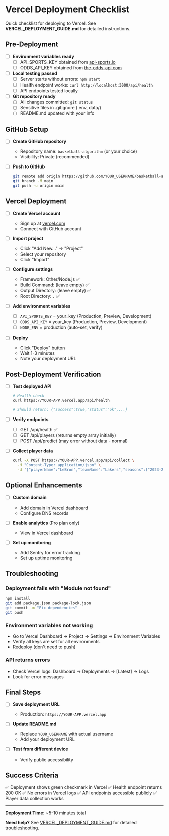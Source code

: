 # Vercel Deployment Checklist

Quick checklist for deploying to Vercel. See **VERCEL_DEPLOYMENT_GUIDE.md** for detailed instructions.

## Pre-Deployment

- [ ] **Environment variables ready**
  - [ ] API_SPORTS_KEY obtained from [api-sports.io](https://api-sports.io)
  - [ ] ODDS_API_KEY obtained from [the-odds-api.com](https://the-odds-api.com)

- [ ] **Local testing passed**
  - [ ] Server starts without errors: `npm start`
  - [ ] Health endpoint works: `curl http://localhost:3000/api/health`
  - [ ] API endpoints tested locally

- [ ] **Git repository ready**
  - [ ] All changes committed: `git status`
  - [ ] Sensitive files in .gitignore (.env, data/)
  - [ ] README.md updated with your info

## GitHub Setup

- [ ] **Create GitHub repository**
  - Repository name: `basketball-algorithm` (or your choice)
  - Visibility: Private (recommended)

- [ ] **Push to GitHub**
  ```bash
  git remote add origin https://github.com/YOUR_USERNAME/basketball-algorithm.git
  git branch -M main
  git push -u origin main
  ```

## Vercel Deployment

- [ ] **Create Vercel account**
  - Sign up at [vercel.com](https://vercel.com)
  - Connect with GitHub account

- [ ] **Import project**
  - Click "Add New..." → "Project"
  - Select your repository
  - Click "Import"

- [ ] **Configure settings**
  - Framework: Other/Node.js ✅
  - Build Command: (leave empty) ✅
  - Output Directory: (leave empty) ✅
  - Root Directory: `.` ✅

- [ ] **Add environment variables**
  - [ ] `API_SPORTS_KEY` = your_key (Production, Preview, Development)
  - [ ] `ODDS_API_KEY` = your_key (Production, Preview, Development)
  - [ ] `NODE_ENV` = production (auto-set, verify)

- [ ] **Deploy**
  - Click "Deploy" button
  - Wait 1-3 minutes
  - Note your deployment URL

## Post-Deployment Verification

- [ ] **Test deployed API**
  ```bash
  # Health check
  curl https://YOUR-APP.vercel.app/api/health

  # Should return: {"success":true,"status":"ok",...}
  ```

- [ ] **Verify endpoints**
  - [ ] GET /api/health ✅
  - [ ] GET /api/players (returns empty array initially)
  - [ ] POST /api/predict (may error without data - normal)

- [ ] **Collect player data**
  ```bash
  curl -X POST https://YOUR-APP.vercel.app/api/collect \
    -H "Content-Type: application/json" \
    -d '{"playerName":"LeBron","teamName":"Lakers","seasons":["2023-2024","2024-2025"]}'
  ```

## Optional Enhancements

- [ ] **Custom domain**
  - Add domain in Vercel dashboard
  - Configure DNS records

- [ ] **Enable analytics** (Pro plan only)
  - View in Vercel dashboard

- [ ] **Set up monitoring**
  - Add Sentry for error tracking
  - Set up uptime monitoring

## Troubleshooting

### Deployment fails with "Module not found"
```bash
npm install
git add package.json package-lock.json
git commit -m "Fix dependencies"
git push
```

### Environment variables not working
- Go to Vercel Dashboard → Project → Settings → Environment Variables
- Verify all keys are set for all environments
- Redeploy (don't need to push)

### API returns errors
- Check Vercel logs: Dashboard → Deployments → [Latest] → Logs
- Look for error messages

## Final Steps

- [ ] **Save deployment URL**
  - Production: `https://YOUR-APP.vercel.app`

- [ ] **Update README.md**
  - Replace `YOUR_USERNAME` with actual username
  - Add your deployment URL

- [ ] **Test from different device**
  - Verify public accessibility

## Success Criteria

✅ Deployment shows green checkmark in Vercel
✅ Health endpoint returns 200 OK
✅ No errors in Vercel logs
✅ API endpoints accessible publicly
✅ Player data collection works

---

**Deployment Time:** ~5-10 minutes total

**Need help?** See [VERCEL_DEPLOYMENT_GUIDE.md](VERCEL_DEPLOYMENT_GUIDE.md) for detailed troubleshooting.
